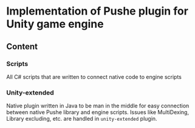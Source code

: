 # Implementation of Pushe plugin for Unity game engine

## Content

### Scripts

All C# scripts that are written to connect native code to engine scripts

### Unity-extended

Native plugin written in Java to be man in the middle for easy connection between native Pushe library and engine scripts. Issues like MultiDexing, Library excluding, etc. are handled in `unity-extended` plugin.